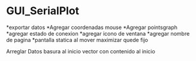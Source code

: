 # GUI_SerialPlot

*exportar datos
*Agregar coordenadas mouse
*Agregar pointsgraph
*agregar estado de conexion
*agregar icono de ventana
*agregar nombre de pagina
*pantalla statica al mover maximizar quede fijo

Arreglar
	Datos basura al inicio
	vector con contenido al inicio